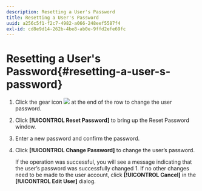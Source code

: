 ```yaml
---
description: Resetting a User's Password
title: Resetting a User's Password
uuid: a256c5f1-f2c7-4982-a066-248eef5587f4
exl-id: cd8e9d14-262b-4be8-ab0e-9ffd2efe69fc
---
```

# Resetting a User's Password{#resetting-a-user-s-password}

1. Click the gear icon ![](assets/edit_icon.png) at the end of the row to change the user password.
1. Click **[!UICONTROL Reset Password]** to bring up the Reset Password window.
1. Enter a new password and confirm the password.
1. Click **[!UICONTROL Change Password]** to change the user’s password.

   If the operation was successful, you will see a message indicating that the user’s password was successfully changed 1. If no other changes need to be made to the user account, click **[!UICONTROL Cancel]** in the **[!UICONTROL Edit User]** dialog.
